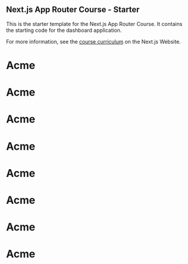 ## Next.js App Router Course - Starter

This is the starter template for the Next.js App Router Course. It contains the starting code for the dashboard application.

For more information, see the [course curriculum](https://nextjs.org/learn) on the Next.js Website.
# Acme
# Acme
# Acme
# Acme
# Acme
# Acme
# Acme
# Acme
